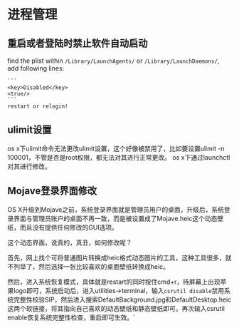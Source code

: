 # 进程管理

## 重启或者登陆时禁止软件自动启动
find the plist within `/Library/LaunchAgents/` or `/Library/LaunchDaemons/`, add following lines:

    ```
    <key>Disabled</key>
    <true/>
    ```
    restart or relogin!

## ulimit设置
os x下ulimit命令无法更改ulimit设置，这个好像被禁用了，比如要设置ulimit -n 100001，不管是否是root权限，都无法对其进行正常更改。
os x下通过launchctl对其进行修改。

## Mojave登录界面修改
OS X升级到Mojave之前，系统登录界面就是管理员用户的桌面，升级后，系统登录界面与管理员账户的桌面不再一致，而是被设置成了Mojave.heic这个动态壁纸，而且没有提供任何修改的GUI选项。

这个动态界面，说真的，真丑，如何修改呢？

首先，网上找个可将普通图片转换成heic格式动态图片的工具，这种工具很多，就不列举了，然后选择一张比较喜欢的桌面壁纸转换成heic。

然后，进入系统恢复模式，具体就是restart的同时按住cmd+r，待屏幕上出现苹果logo即可，系统启动后，进入utilities->terminal，输入`csrutil disable`禁用系统完整性校验SIP，然后进入搜索DefaultBackground.jpg和DefaultDesktop.heic这两个软链接，将其指向自己喜欢的动态壁纸和静态壁纸即可。再次输入csrutil enable恢复系统完整性检查，重启即可生效。`
